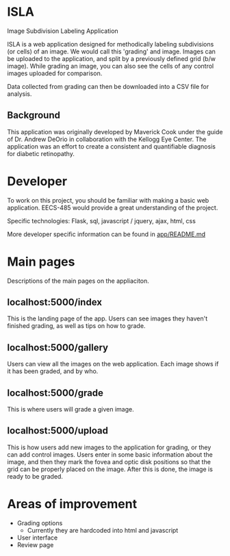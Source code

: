 # ISLA
Image Subdivision Labeling Application

ISLA is a web application designed for methodically labeling subdivisions (or cells) of an image. We would call this 'grading' and image. Images can be uploaded to the application, and split by a previously defined grid (b/w image). While grading an image, you can also see the cells of any control images uploaded for comparison.

Data collected from grading can then be downloaded into a CSV file for analysis.

## Background
This application was originally developed by Maverick Cook under the guide of Dr. Andrew DeOrio in collaboration with the Kellogg Eye Center. The application was an effort to create a consistent and quantifiable diagnosis for diabetic retinopathy.

# Developer
To work on this project, you should be familiar with making a basic web application. EECS-485 would provide a great understanding of the project.

Specific technologies:
Flask, sql, javascript / jquery, ajax, html, css

More developer specific information can be found in [app/README.md](app/README.md)


# Main pages
Descriptions of the main pages on the appliaciton.
## localhost:5000/index
This is the landing page of the app. Users can see images they haven't finished grading, as well as tips on how to grade.
## localhost:5000/gallery
Users can view all the images on the web application. Each image shows if it has been graded, and by who.
## localhost:5000/grade
This is where users will grade a given image.
## localhost:5000/upload
This is how users add new images to the application for grading, or they can add control images. Users enter in some basic information about the image, and then they mark the fovea and optic disk positions so that the grid can be properly placed on the image. After this is done, the image is ready to be graded.

# Areas of improvement
- Grading options
    - Currently they are hardcoded into html and javascript
- User interface
- Review page